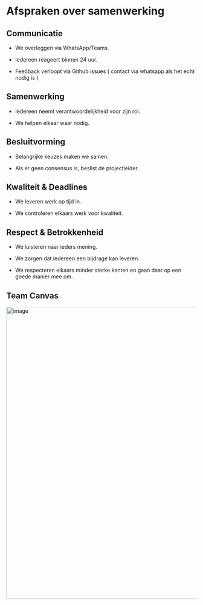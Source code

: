 # Afspraken over samenwerking 

## Communicatie

- We overleggen via WhatsApp/Teams.

- Iedereen reageert binnen 24 uur.

- Feedback verloopt via Github issues ( contact via whatsapp als het echt nodig is )

## Samenwerking

- Iedereen neemt verantwoordelijkheid voor zijn rol.

- We helpen elkaar waar nodig.

## Besluitvorming

- Belangrijke keuzes maken we samen.

- Als er geen consensus is, beslist de projectleider.

## Kwaliteit & Deadlines

- We leveren werk op tijd in.

- We controleren elkaars werk voor kwaliteit.

## Respect & Betrokkenheid

- We luisteren naar ieders mening.

- We zorgen dat iedereen een bijdrage kan leveren.

- We respecteren elkaars minder sterke kanten en gaan daar op een goede manier mee om.

## Team Canvas
<img width="1092" height="774" alt="image" src="https://github.com/user-attachments/assets/84f0fa9c-dad3-45f4-9c62-6c0d83b9cd7e" />

